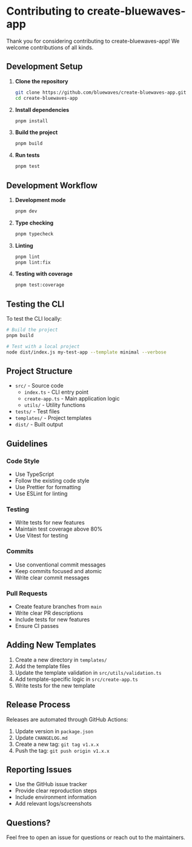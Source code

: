 # Contributing to create-bluewaves-app

Thank you for considering contributing to create-bluewaves-app! We welcome contributions of all kinds.

## Development Setup

1. **Clone the repository**
   ```bash
   git clone https://github.com/bluewaves/create-bluewaves-app.git
   cd create-bluewaves-app
   ```

2. **Install dependencies**
   ```bash
   pnpm install
   ```

3. **Build the project**
   ```bash
   pnpm build
   ```

4. **Run tests**
   ```bash
   pnpm test
   ```

## Development Workflow

1. **Development mode**
   ```bash
   pnpm dev
   ```

2. **Type checking**
   ```bash
   pnpm typecheck
   ```

3. **Linting**
   ```bash
   pnpm lint
   pnpm lint:fix
   ```

4. **Testing with coverage**
   ```bash
   pnpm test:coverage
   ```

## Testing the CLI

To test the CLI locally:

```bash
# Build the project
pnpm build

# Test with a local project
node dist/index.js my-test-app --template minimal --verbose
```

## Project Structure

- `src/` - Source code
  - `index.ts` - CLI entry point
  - `create-app.ts` - Main application logic
  - `utils/` - Utility functions
- `tests/` - Test files
- `templates/` - Project templates
- `dist/` - Built output

## Guidelines

### Code Style
- Use TypeScript
- Follow the existing code style
- Use Prettier for formatting
- Use ESLint for linting

### Testing
- Write tests for new features
- Maintain test coverage above 80%
- Use Vitest for testing

### Commits
- Use conventional commit messages
- Keep commits focused and atomic
- Write clear commit messages

### Pull Requests
- Create feature branches from `main`
- Write clear PR descriptions
- Include tests for new features
- Ensure CI passes

## Adding New Templates

1. Create a new directory in `templates/`
2. Add the template files
3. Update the template validation in `src/utils/validation.ts`
4. Add template-specific logic in `src/create-app.ts`
5. Write tests for the new template

## Release Process

Releases are automated through GitHub Actions:

1. Update version in `package.json`
2. Update `CHANGELOG.md`
3. Create a new tag: `git tag v1.x.x`
4. Push the tag: `git push origin v1.x.x`

## Reporting Issues

- Use the GitHub issue tracker
- Provide clear reproduction steps
- Include environment information
- Add relevant logs/screenshots

## Questions?

Feel free to open an issue for questions or reach out to the maintainers.